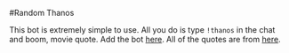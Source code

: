 #Random Thanos

This bot is extremely simple to use. All you do is type `!thanos` in the chat and boom, movie quote. Add the bot [here](https://discordapp.com/api/oauth2/authorize?client_id=561734227448823838&permissions=6144&scope=bot). All of the quotes are from [here](https://github.com/sggts04/thanosapi).

